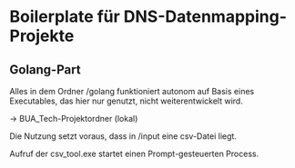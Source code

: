 # Boilerplate für DNS-Datenmapping-Projekte

## Golang-Part

Alles in dem Ordner /golang funktioniert autonom auf Basis eines Executables, das hier nur genutzt, nicht weiterentwickelt wird.

-> BUA_Tech-Projektordner (lokal)

Die Nutzung setzt voraus, dass in /input eine csv-Datei liegt.

Aufruf der csv_tool.exe startet einen Prompt-gesteuerten Process.